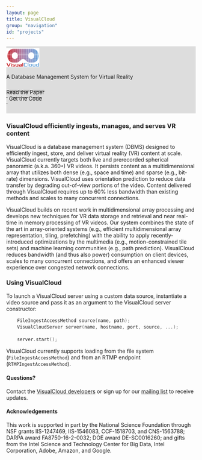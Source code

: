 ```yaml
---
layout: page
title: VisualCloud
group: "navigation"
id: "projects"
---
```


<link href="https://maxcdn.bootstrapcdn.com/bootstrap/3.3.6/css/bootstrap.min.css" rel="stylesheet">

<div class="jumbotron" style="background-color: #ddd; background-size: cover; height: auto; padding: 5px 0 10px 0">
  <img src="../../images/projects/visualcloud.png" alt="Logo" style="height: 50px" />
  <p>A Database Management System for Virtual Reality</p>
  <p>
  	<a class="btn btn-primary btn-lg label-primary" href="haynes-sigmod17-demo.pdf" role="button" style="width: 180px;"><span style="position: relative; top:10px">Read the Paper</span><br/><small>&nbsp;</small></a>
  	<a class="btn btn-primary btn-lg label-primary" href="https://github.com/brandonhaynes/visualcloud" role="button" style="width: 180px"><span style="position: relative; top:10px">Get the Code</span><br/><small>&nbsp;</small></a>
  </p>
</div>

### VisualCloud efficiently ingests, manages, and serves VR content

VisualCloud is a database management system (DBMS) designed
to efficiently ingest, store, and deliver virtual reality (VR)
content at scale. VisualCloud currently targets both live and prerecorded
spherical panoramic (a.k.a. 360◦) VR videos. It persists content
as a multidimensional array that utilizes both dense (e.g., space and
time) and sparse (e.g., bit-rate) dimensions. VisualCloud uses orientation
prediction to reduce data transfer by degrading out-of-view
portions of the video. Content delivered through VisualCloud requires
up to 60% less bandwidth than existing methods and scales
to many concurrent connections.

VisualCloud builds on recent work in multidimensional array
processing and develops new techniques for VR data storage
and retrieval and near real-time in memory processing of VR
videos. Our system combines the state of the art in array-oriented
systems (e.g., efficient multidimensional array representation,
tiling, prefetching) with the ability to apply recently-introduced optimizations
by the multimedia (e.g., motion-constrained tile sets)
and machine learning communities (e.g., path prediction). VisualCloud
reduces bandwidth (and thus also power) consumption on
client devices, scales to many concurrent connections, and offers an
enhanced viewer experience over congested network connections.

### Using VisualCloud

To launch a VisualCloud server using a custom data source, instantiate a video source and pass it as an argument to the VisualCloud server constructor:

```c
    FileIngestAccessMethod source(name, path);
    VisualCloudServer server(name, hostname, port, source, ...);

    server.start();
```

VisualCloud currently supports loading from the file system (`FileIngestAccessMethod`) and from an RTMP endpoint (`RTMPIngestAccessMethod`).

#### Questions?

Contact the [VisualCloud developers](mailto:visualcloud@cs.washington.edu) or sign up for our [mailing list](https://mailman.cs.washington.edu/mailman/listinfo/visualcloud) to receive updates.

#### Acknowledgements

This work is supported in part by the National Science Foundation
through NSF grants IIS-1247469, IIS-1546083, CCF-1518703, and CNS-1563788;
DARPA award FA8750-16-2-0032; DOE award DE-SC0016260;
and gifts from the Intel Science and Technology Center for Big
Data, Intel Corporation, Adobe, Amazon, and Google.

&nbsp;
